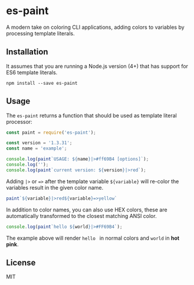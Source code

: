 # es-paint

A modern take on coloring CLI applications, adding colors to variables by
processing template literals.

## Installation

It assumes that you are running a Node.js version (4+) that has support for ES6
template literals.

```
npm install --save es-paint
```

## Usage

The `es-paint` returns a function that should be used as template literal
processor:

```js
const paint = require('es-paint');

const version = '1.3.31';
const name = 'example';

console.log(paint`USAGE: ${name}|>#ff69B4 [options]`);
console.log('');
console.log(paint`current version: ${version}|>red`);
```

Adding `|>` or `=>` after the template variable `${variable}` will re-color the
variables result in the given color name.

```js
paint`${variable}|>red${variable}=>yellow`
```
In addition to color names, you can also use HEX colors, these are
automatically transformed to the closest matching ANSI color.

```js
console.log(paint`hello ${world}|>#FF69B4`);
```

The example above will render `hello ` in normal colors and `world` in
**hot pink**.

## License

MIT
